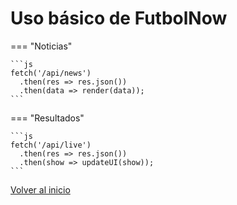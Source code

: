 # Uso básico de FutbolNow

=== "Noticias"

    ```js
    fetch('/api/news')
      .then(res => res.json())
      .then(data => render(data));
    ```

=== "Resultados"

    ```js
    fetch('/api/live')
      .then(res => res.json())
      .then(show => updateUI(show));
    ```

[Volver al inicio](../index.md)
